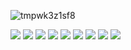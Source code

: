 <!-- <img src="https://i.imgur.com/kfSmfPt.gif" width="206" height="235" style="float:left"  > </img> -->

![tmpwk3z1sf8](https://user-images.githubusercontent.com/40968723/222281903-746cd41e-67ff-4759-8770-447ae4f829ba.png)

![](https://img.shields.io/badge/OS-Linux-informational?style=flat&logo=linux&logoColor=white&color=6aa6f8)
![](https://img.shields.io/badge/Editors-PyCharm_|VScode|_jupyter-informational?style=flat&logo=visual-studio-code&logoColor=white&color=6aa6f8)
![](https://img.shields.io/badge/languages-Python_|_C-informational?style=flat&logo=python&logoColor=white&color=6aa6f8)
![](https://img.shields.io/badge/ML-scikitlearn_|_tensorflow-informational?style=flat&logo=PyTorch&logoColor=white&color=6aa6f8)
![](https://img.shields.io/badge/visualization-Matplotlib_|_Seaborn-informational?style=flat&logo=Simple-Analytics&logoColor=white&color=6aa6f8)
![](https://img.shields.io/badge/Version_control-git-informational?style=flat&logo=Git&logoColor=white&color=6aa6f8)
![](https://img.shields.io/badge/Testing-Pytest-informational?style=flat&logo=Pytest&logoColor=white&color=6aa6f8)
![](https://img.shields.io/badge/MCU-AVR-informational?style=flat&logo=Arduino&logoColor=white&color=6aa6f8)
![](https://img.shields.io/badge/other-LaTeX-informational?style=flat&logo=LaTeX&logoColor=white&color=6aa6f8)

